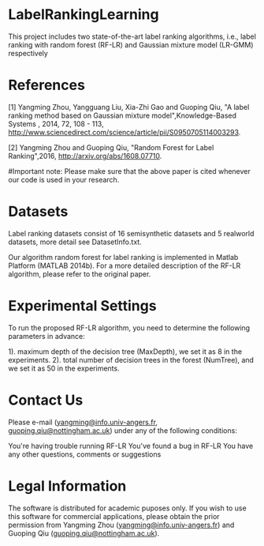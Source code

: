 # LabelRankingLearning
This project includes two state-of-the-art label ranking algorithms, i.e., label ranking with random forest (RF-LR) and Gaussian mixture model (LR-GMM) respectively

# References
[1] Yangming Zhou, Yangguang Liu, Xia-Zhi Gao and Guoping Qiu, "A label ranking method based on Gaussian mixture model",Knowledge-Based Systems , 2014, 72, 108 - 113, http://www.sciencedirect.com/science/article/pii/S0950705114003293.

[2] Yangming Zhou and Guoping Qiu, "Random Forest for Label Ranking",2016, http://arxiv.org/abs/1608.07710.

#Important note: Please make sure that the above paper is cited whenever our code is used in your research.

# Datasets
Label ranking datasets consist of 16 semisynthetic datasets and 5 realworld datasets, more detail see DatasetInfo.txt.

Our algorithm random forest for label ranking is implemented in Matlab Platform (MATLAB 2014b). For a more detailed description of the RF-LR algorithm, please refer to the original paper.

# Experimental Settings
To run the proposed RF-LR algorithm, you need to determine the following parameters in advance:

1). maximum depth of the decision tree (MaxDepth), we set it as 8 in the experiments.
2). total number of decision trees in the forest (NumTree), and we set it as 50 in the experiments.

# Contact Us
Please e-mail (yangming@info.univ-angers.fr, guoping.qiu@nottingham.ac.uk) under any of the following conditions:

You're having trouble running RF-LR
You've found a bug in RF-LR
You have any other questions, comments or suggestions

# Legal Information
The software is distributed for academic puposes only. If you wish to use this software for commercial applications, please obtain the prior permission from Yangming Zhou (yangming@info.univ-angers.fr) and Guoping Qiu (guoping.qiu@nottingham.ac.uk).




